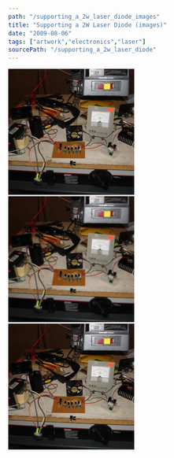 ```yaml
---
path: "/supporting_a_2w_laser_diode_images"
title: "Supporting a 2W Laser Diode (images)"
date: "2009-08-06"
tags: ["artwork","electronics","laser"]
sourcePath: "/supporting_a_2w_laser_diode"
---
```


 ![dsc03544.jpeg_hexagon.jpeg](dsc03544.jpeg_hexagon.jpeg) ![dsc03544-300x225.jpg_hexagon.jpeg](dsc03544-300x225.jpg_hexagon.jpeg) ![dsc03544.jpg_hexagon.jpeg](dsc03544.jpg_hexagon.jpeg)